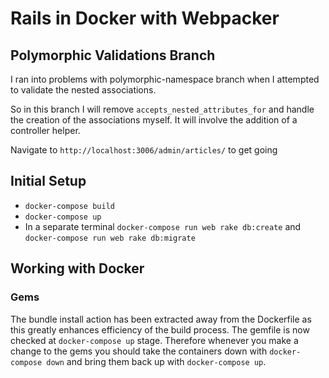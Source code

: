 # Rails in Docker with Webpacker

## Polymorphic Validations Branch

I ran into problems with polymorphic-namespace branch when I attempted to validate the nested associations.

So in this branch I will remove `accepts_nested_attributes_for` and handle the creation of the associations myself. It will involve the addition of a controller helper.

Navigate to `http://localhost:3006/admin/articles/` to get going

## Initial Setup

- `docker-compose build`
- `docker-compose up`
- In a separate terminal `docker-compose run web rake db:create` and `docker-compose run web rake db:migrate`

## Working with Docker

### Gems

The bundle install action has been extracted away from the Dockerfile as this greatly enhances efficiency of the build process. The gemfile is now checked at `docker-compose up` stage. Therefore whenever you make a change to the gems you should take the containers down with `docker-compose down` and bring them back up with `docker-compose up`.
